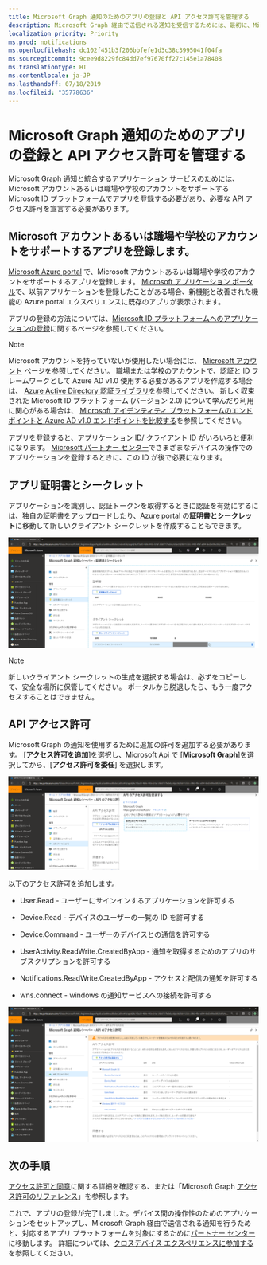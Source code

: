 ```yaml
---
title: Microsoft Graph 通知のためのアプリの登録と API アクセス許可を管理する
description: Microsoft Graph 経由で送信される通知を受信するためには、最初に、Microsoft Azure portal でアプリケーションを登録する必要があります。
localization_priority: Priority
ms.prod: notifications
ms.openlocfilehash: dc102f451b3f206bbfefe1d3c38c3995041f04fa
ms.sourcegitcommit: 9cee9d8229fc84dd7ef97670ff27c145e1a78408
ms.translationtype: HT
ms.contentlocale: ja-JP
ms.lasthandoff: 07/18/2019
ms.locfileid: "35778636"
---
```

# <a name="manage-app-registration-and-api-permission-for-microsoft-graph-notifications"></a>Microsoft Graph 通知のためのアプリの登録と API アクセス許可を管理する

Microsoft Graph 通知と統合するアプリケーション サービスのためには、Microsoft アカウントあるいは職場や学校のアカウントをサポートする Microsoft ID プラットフォームでアプリを登録する必要があり、必要な API アクセス許可を宣言する必要があります。

## <a name="register-your-app-to-support-microsoft-accounts-or-work-or-school-accounts"></a>Microsoft アカウントあるいは職場や学校のアカウントをサポートするアプリを登録します。

[Microsoft Azure portal](https://portal.azure.com/#home) で、Microsoft アカウントあるいは職場や学校のアカウントをサポートするアプリを登録します。 [Microsoft アプリケーション ポータル](https://apps.dev.microsoft.com/)で、以前アプリケーションを登録したことがある場合、新機能と改善された機能の Azure portal エクスペリエンスに既存のアプリが表示されます。

アプリの登録の方法については、[Microsoft ID プラットフォームへのアプリケーションの登録](auth-register-app-v2.md)に関するページを参照してください。 


> [!NOTE]
> Microsoft アカウントを持っていないが使用したい場合には、 [Microsoft アカウント](https://account.microsoft.com/account) ページを参照してください。 職場または学校のアカウントで、認証と ID フレームワークとして Azure AD v1.0 使用する必要があるアプリを作成する場合は、 [Azure Active Directory 認証ライブラリ](https://docs.microsoft.com/azure/active-directory/develop/active-directory-authentication-libraries)を参照してください。 新しく収束された Microsoft ID プラットフォーム (バージョン 2.0) について学んだり利用に関心がある場合は、 [Microsoft アイデンティティ プラットフォームのエンドポイントと Azure AD v1.0 エンドポイントを比較する](https://docs.microsoft.com/ja-JP/azure/active-directory/develop/azure-ad-endpoint-comparison)を参照してください。

アプリを登録すると、アプリケーション ID/ クライアント ID がいろいろと便利になります。 [Microsoft パートナー センター](https://partner.microsoft.com/)でさまざまなデバイスの操作でのアプリケーションを登録するときに、この ID が後で必要になります。 

## <a name="app-certificates-and-secrets"></a>アプリ証明書とシークレット

アプリケーションを識別し、認証トークンを取得するときに認証を有効にするには、独自の証明書をアップロードしたり、Azure portal の**証明書とシークレット**に移動して新しいクライアント シークレットを作成することもできます。
    
![Azure portal 内のアプリ証明書とシークレットのスクリーン ショット](images/notifications-app-secrets.png)
    
> [!NOTE]
> 新しいクライアント シークレットの生成を選択する場合は、必ずをコピーして、安全な場所に保管してください。 ポータルから脱退したら、もう一度アクセスすることはできません。

## <a name="api-permissions"></a>API アクセス許可

Microsoft Graph の通知を使用するために追加の許可を追加する必要があります。 [**アクセス許可を追加**]を選択し、Microsoft Api で [**Microsoft Graph**]を選択してから、[**アクセス許可を委任**] を選択します。
    
![Azure portal の API アクセス許可の要求ページのスクリーンショット](images/notifications-api-permissions.png)
    
以下のアクセス許可を追加します。

- User.Read - ユーザーにサインインするアプリケーションを許可する

- Device.Read - デバイスのユーザーの一覧の ID を許可する

- Device.Command - ユーザーのデバイスとの通信を許可する

- UserActivity.ReadWrite.CreatedByApp - 通知を取得するためのアプリのサブスクリプションを許可する

- Notifications.ReadWrite.CreatedByApp - アクセスと配信の通知を許可する

- wns.connect - windows の通知サービスへの接続を許可する

![Azure portal で通知を行うのための代理アクセス権を示すスクリーン ショット](images/notifications-api-permissions-list.png)

## <a name="next-steps"></a>次の手順


  [アクセス許可と同意](https://docs.microsoft.com/ja-JP/azure/active-directory/develop/v2-permissions-and-consent)に関する詳細を確認する、または「Microsoft Graph [アクセス許可のリファレンス](https://docs.microsoft.com/ja-JP/graph/permissions-reference)」を参照します。

これで、アプリの登録が完了しました。デバイス間の操作性のためのアプリケーションをセットアップし、Microsoft Graph 経由で送信される通知を行うためと、対応するアプリ プラットフォームを対象にするために[パートナー センター](https://partner.microsoft.com/)に移動します。 詳細については、[クロスデバイス エクスペリエンスに参加する](notifications-integration-cross-device-experiences-onboarding.md)を参照してください。 
